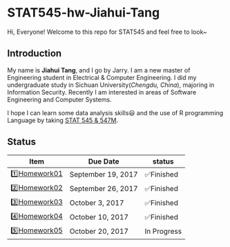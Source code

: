 # STAT545-hw-Jiahui-Tang

Hi, Everyone! Welcome to this repo for STAT545 and feel free to look~

## Introduction

My name is **Jiahui Tang**, and I go by Jarry. I am a new master of Engineering student in Electrical & Computer Engineering. I did my undergraduate study in Sichuan University(*Chengdu, China*), majoring in Information Security. Recently I am interested in areas of Software Engineering and Computer Systems.

I hope I can learn some data analysis skills:smiley: and the use of R programming Language by taking [STAT 545 & 547M](http://stat545.com).

## Status

|    **Item**     | **Due Date**          | **status** |
|-----------------|-----------------------|------------|
| :one:[Homework01](https://github.com/Tangjiahui26/STAT545-hw-Tang-Jiahui/tree/master/hw01) | September 19, 2017 |:white_check_mark:Finished    |
| :two:[Homework02](https://github.com/Tangjiahui26/STAT545-hw-Tang-Jiahui/tree/master/hw02) | September 26, 2017 |:white_check_mark:Finished    |
| :three:[Homework03](https://github.com/Tangjiahui26/STAT545-hw-Tang-Jiahui/tree/master/hw03)| October 3, 2017   |:white_check_mark:Finished    |
| :four:[Homework04](https://github.com/Tangjiahui26/STAT545-hw-Tang-Jiahui/tree/master/hw04) | October 10, 2017    |:white_check_mark:Finished    |
| :five:[Homework05](https://github.com/Tangjiahui26/STAT545-hw-Tang-Jiahui/tree/master/hw05) | October 20, 2017     |In Progress   |
